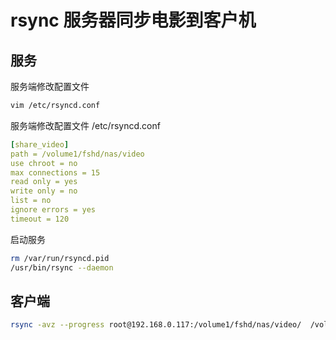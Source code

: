 # rsync 服务器同步电影到客户机

## 服务
服务端修改配置文件

```sh
vim /etc/rsyncd.conf
```
服务端修改配置文件 /etc/rsyncd.conf

```yaml
[share_video]
path = /volume1/fshd/nas/video
use chroot = no
max connections = 15
read only = yes
write only = no
list = no
ignore errors = yes
timeout = 120
```

启动服务
```sh
rm /var/run/rsyncd.pid
/usr/bin/rsync --daemon
```

## 客户端

```sh
rsync -avz --progress root@192.168.0.117:/volume1/fshd/nas/video/  /volume1/fshd/nas/video/
```



